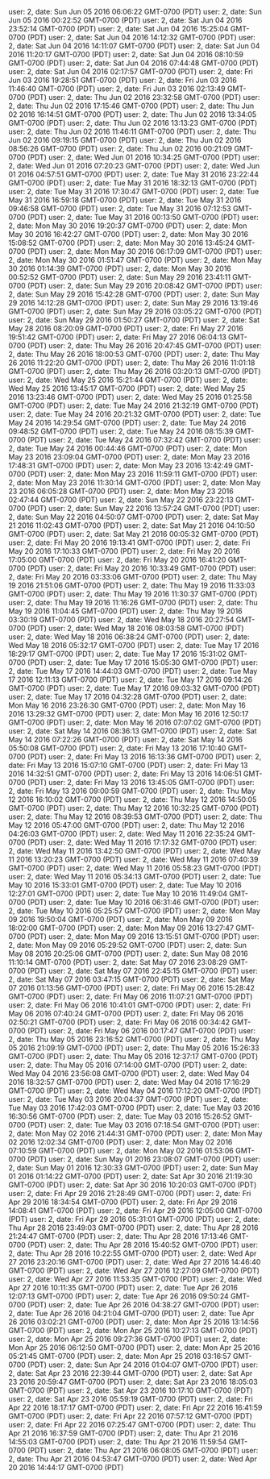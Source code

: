 user: 2, date: Sun Jun 05 2016 06:06:22 GMT-0700 (PDT)
user: 2, date: Sun Jun 05 2016 00:22:52 GMT-0700 (PDT)
user: 2, date: Sat Jun 04 2016 23:52:14 GMT-0700 (PDT)
user: 2, date: Sat Jun 04 2016 15:25:04 GMT-0700 (PDT)
user: 2, date: Sat Jun 04 2016 14:12:32 GMT-0700 (PDT)
user: 2, date: Sat Jun 04 2016 14:11:07 GMT-0700 (PDT)
user: 2, date: Sat Jun 04 2016 11:20:17 GMT-0700 (PDT)
user: 2, date: Sat Jun 04 2016 08:10:59 GMT-0700 (PDT)
user: 2, date: Sat Jun 04 2016 07:44:48 GMT-0700 (PDT)
user: 2, date: Sat Jun 04 2016 02:17:57 GMT-0700 (PDT)
user: 2, date: Fri Jun 03 2016 19:28:51 GMT-0700 (PDT)
user: 2, date: Fri Jun 03 2016 11:46:40 GMT-0700 (PDT)
user: 2, date: Fri Jun 03 2016 02:13:49 GMT-0700 (PDT)
user: 2, date: Thu Jun 02 2016 23:32:58 GMT-0700 (PDT)
user: 2, date: Thu Jun 02 2016 17:15:46 GMT-0700 (PDT)
user: 2, date: Thu Jun 02 2016 16:14:51 GMT-0700 (PDT)
user: 2, date: Thu Jun 02 2016 13:34:05 GMT-0700 (PDT)
user: 2, date: Thu Jun 02 2016 13:13:23 GMT-0700 (PDT)
user: 2, date: Thu Jun 02 2016 11:46:11 GMT-0700 (PDT)
user: 2, date: Thu Jun 02 2016 09:19:15 GMT-0700 (PDT)
user: 2, date: Thu Jun 02 2016 08:56:26 GMT-0700 (PDT)
user: 2, date: Thu Jun 02 2016 00:21:09 GMT-0700 (PDT)
user: 2, date: Wed Jun 01 2016 10:34:25 GMT-0700 (PDT)
user: 2, date: Wed Jun 01 2016 07:20:23 GMT-0700 (PDT)
user: 2, date: Wed Jun 01 2016 04:57:51 GMT-0700 (PDT)
user: 2, date: Tue May 31 2016 23:22:44 GMT-0700 (PDT)
user: 2, date: Tue May 31 2016 18:32:13 GMT-0700 (PDT)
user: 2, date: Tue May 31 2016 17:30:47 GMT-0700 (PDT)
user: 2, date: Tue May 31 2016 16:59:18 GMT-0700 (PDT)
user: 2, date: Tue May 31 2016 09:46:58 GMT-0700 (PDT)
user: 2, date: Tue May 31 2016 07:12:53 GMT-0700 (PDT)
user: 2, date: Tue May 31 2016 00:13:50 GMT-0700 (PDT)
user: 2, date: Mon May 30 2016 19:20:37 GMT-0700 (PDT)
user: 2, date: Mon May 30 2016 16:42:27 GMT-0700 (PDT)
user: 2, date: Mon May 30 2016 15:08:52 GMT-0700 (PDT)
user: 2, date: Mon May 30 2016 13:45:24 GMT-0700 (PDT)
user: 2, date: Mon May 30 2016 06:17:09 GMT-0700 (PDT)
user: 2, date: Mon May 30 2016 01:51:47 GMT-0700 (PDT)
user: 2, date: Mon May 30 2016 01:14:39 GMT-0700 (PDT)
user: 2, date: Mon May 30 2016 00:52:52 GMT-0700 (PDT)
user: 2, date: Sun May 29 2016 23:41:11 GMT-0700 (PDT)
user: 2, date: Sun May 29 2016 20:08:42 GMT-0700 (PDT)
user: 2, date: Sun May 29 2016 15:42:28 GMT-0700 (PDT)
user: 2, date: Sun May 29 2016 14:12:28 GMT-0700 (PDT)
user: 2, date: Sun May 29 2016 13:19:46 GMT-0700 (PDT)
user: 2, date: Sun May 29 2016 03:05:22 GMT-0700 (PDT)
user: 2, date: Sun May 29 2016 01:50:27 GMT-0700 (PDT)
user: 2, date: Sat May 28 2016 08:20:09 GMT-0700 (PDT)
user: 2, date: Fri May 27 2016 19:51:42 GMT-0700 (PDT)
user: 2, date: Fri May 27 2016 06:04:13 GMT-0700 (PDT)
user: 2, date: Thu May 26 2016 20:47:45 GMT-0700 (PDT)
user: 2, date: Thu May 26 2016 18:00:53 GMT-0700 (PDT)
user: 2, date: Thu May 26 2016 11:22:20 GMT-0700 (PDT)
user: 2, date: Thu May 26 2016 11:01:18 GMT-0700 (PDT)
user: 2, date: Thu May 26 2016 03:20:13 GMT-0700 (PDT)
user: 2, date: Wed May 25 2016 15:21:44 GMT-0700 (PDT)
user: 2, date: Wed May 25 2016 13:45:17 GMT-0700 (PDT)
user: 2, date: Wed May 25 2016 13:23:46 GMT-0700 (PDT)
user: 2, date: Wed May 25 2016 01:25:58 GMT-0700 (PDT)
user: 2, date: Tue May 24 2016 21:32:19 GMT-0700 (PDT)
user: 2, date: Tue May 24 2016 20:21:32 GMT-0700 (PDT)
user: 2, date: Tue May 24 2016 14:29:54 GMT-0700 (PDT)
user: 2, date: Tue May 24 2016 09:48:52 GMT-0700 (PDT)
user: 2, date: Tue May 24 2016 08:15:39 GMT-0700 (PDT)
user: 2, date: Tue May 24 2016 07:32:42 GMT-0700 (PDT)
user: 2, date: Tue May 24 2016 00:44:46 GMT-0700 (PDT)
user: 2, date: Mon May 23 2016 23:09:04 GMT-0700 (PDT)
user: 2, date: Mon May 23 2016 17:48:31 GMT-0700 (PDT)
user: 2, date: Mon May 23 2016 13:42:49 GMT-0700 (PDT)
user: 2, date: Mon May 23 2016 11:59:11 GMT-0700 (PDT)
user: 2, date: Mon May 23 2016 11:30:14 GMT-0700 (PDT)
user: 2, date: Mon May 23 2016 06:05:28 GMT-0700 (PDT)
user: 2, date: Mon May 23 2016 02:47:44 GMT-0700 (PDT)
user: 2, date: Sun May 22 2016 23:22:13 GMT-0700 (PDT)
user: 2, date: Sun May 22 2016 13:57:24 GMT-0700 (PDT)
user: 2, date: Sun May 22 2016 04:50:07 GMT-0700 (PDT)
user: 2, date: Sat May 21 2016 11:02:43 GMT-0700 (PDT)
user: 2, date: Sat May 21 2016 04:10:50 GMT-0700 (PDT)
user: 2, date: Sat May 21 2016 00:05:32 GMT-0700 (PDT)
user: 2, date: Fri May 20 2016 19:13:41 GMT-0700 (PDT)
user: 2, date: Fri May 20 2016 17:10:33 GMT-0700 (PDT)
user: 2, date: Fri May 20 2016 17:05:00 GMT-0700 (PDT)
user: 2, date: Fri May 20 2016 16:41:20 GMT-0700 (PDT)
user: 2, date: Fri May 20 2016 10:33:49 GMT-0700 (PDT)
user: 2, date: Fri May 20 2016 03:33:06 GMT-0700 (PDT)
user: 2, date: Thu May 19 2016 21:51:06 GMT-0700 (PDT)
user: 2, date: Thu May 19 2016 11:33:03 GMT-0700 (PDT)
user: 2, date: Thu May 19 2016 11:30:37 GMT-0700 (PDT)
user: 2, date: Thu May 19 2016 11:16:26 GMT-0700 (PDT)
user: 2, date: Thu May 19 2016 11:04:45 GMT-0700 (PDT)
user: 2, date: Thu May 19 2016 03:30:19 GMT-0700 (PDT)
user: 2, date: Wed May 18 2016 20:27:54 GMT-0700 (PDT)
user: 2, date: Wed May 18 2016 08:03:58 GMT-0700 (PDT)
user: 2, date: Wed May 18 2016 06:38:24 GMT-0700 (PDT)
user: 2, date: Wed May 18 2016 05:32:17 GMT-0700 (PDT)
user: 2, date: Tue May 17 2016 18:29:17 GMT-0700 (PDT)
user: 2, date: Tue May 17 2016 15:31:02 GMT-0700 (PDT)
user: 2, date: Tue May 17 2016 15:05:30 GMT-0700 (PDT)
user: 2, date: Tue May 17 2016 14:44:03 GMT-0700 (PDT)
user: 2, date: Tue May 17 2016 12:11:13 GMT-0700 (PDT)
user: 2, date: Tue May 17 2016 09:14:26 GMT-0700 (PDT)
user: 2, date: Tue May 17 2016 09:03:32 GMT-0700 (PDT)
user: 2, date: Tue May 17 2016 04:32:28 GMT-0700 (PDT)
user: 2, date: Mon May 16 2016 23:26:30 GMT-0700 (PDT)
user: 2, date: Mon May 16 2016 13:29:32 GMT-0700 (PDT)
user: 2, date: Mon May 16 2016 12:50:17 GMT-0700 (PDT)
user: 2, date: Mon May 16 2016 07:07:02 GMT-0700 (PDT)
user: 2, date: Sat May 14 2016 08:36:13 GMT-0700 (PDT)
user: 2, date: Sat May 14 2016 07:22:26 GMT-0700 (PDT)
user: 2, date: Sat May 14 2016 05:50:08 GMT-0700 (PDT)
user: 2, date: Fri May 13 2016 17:10:40 GMT-0700 (PDT)
user: 2, date: Fri May 13 2016 16:13:36 GMT-0700 (PDT)
user: 2, date: Fri May 13 2016 15:07:10 GMT-0700 (PDT)
user: 2, date: Fri May 13 2016 14:32:51 GMT-0700 (PDT)
user: 2, date: Fri May 13 2016 14:06:51 GMT-0700 (PDT)
user: 2, date: Fri May 13 2016 13:45:05 GMT-0700 (PDT)
user: 2, date: Fri May 13 2016 09:00:59 GMT-0700 (PDT)
user: 2, date: Thu May 12 2016 16:10:02 GMT-0700 (PDT)
user: 2, date: Thu May 12 2016 14:50:05 GMT-0700 (PDT)
user: 2, date: Thu May 12 2016 10:32:25 GMT-0700 (PDT)
user: 2, date: Thu May 12 2016 08:39:53 GMT-0700 (PDT)
user: 2, date: Thu May 12 2016 05:47:00 GMT-0700 (PDT)
user: 2, date: Thu May 12 2016 04:26:03 GMT-0700 (PDT)
user: 2, date: Wed May 11 2016 22:35:24 GMT-0700 (PDT)
user: 2, date: Wed May 11 2016 17:17:32 GMT-0700 (PDT)
user: 2, date: Wed May 11 2016 13:42:50 GMT-0700 (PDT)
user: 2, date: Wed May 11 2016 13:20:23 GMT-0700 (PDT)
user: 2, date: Wed May 11 2016 07:40:39 GMT-0700 (PDT)
user: 2, date: Wed May 11 2016 05:58:23 GMT-0700 (PDT)
user: 2, date: Wed May 11 2016 05:34:13 GMT-0700 (PDT)
user: 2, date: Tue May 10 2016 15:33:01 GMT-0700 (PDT)
user: 2, date: Tue May 10 2016 12:27:01 GMT-0700 (PDT)
user: 2, date: Tue May 10 2016 11:49:04 GMT-0700 (PDT)
user: 2, date: Tue May 10 2016 06:31:46 GMT-0700 (PDT)
user: 2, date: Tue May 10 2016 05:25:57 GMT-0700 (PDT)
user: 2, date: Mon May 09 2016 19:50:04 GMT-0700 (PDT)
user: 2, date: Mon May 09 2016 18:02:00 GMT-0700 (PDT)
user: 2, date: Mon May 09 2016 13:27:47 GMT-0700 (PDT)
user: 2, date: Mon May 09 2016 13:15:51 GMT-0700 (PDT)
user: 2, date: Mon May 09 2016 05:29:52 GMT-0700 (PDT)
user: 2, date: Sun May 08 2016 20:25:06 GMT-0700 (PDT)
user: 2, date: Sun May 08 2016 11:10:14 GMT-0700 (PDT)
user: 2, date: Sat May 07 2016 23:08:29 GMT-0700 (PDT)
user: 2, date: Sat May 07 2016 22:45:15 GMT-0700 (PDT)
user: 2, date: Sat May 07 2016 03:47:15 GMT-0700 (PDT)
user: 2, date: Sat May 07 2016 01:13:56 GMT-0700 (PDT)
user: 2, date: Fri May 06 2016 15:28:42 GMT-0700 (PDT)
user: 2, date: Fri May 06 2016 11:07:21 GMT-0700 (PDT)
user: 2, date: Fri May 06 2016 10:41:01 GMT-0700 (PDT)
user: 2, date: Fri May 06 2016 07:40:24 GMT-0700 (PDT)
user: 2, date: Fri May 06 2016 02:50:21 GMT-0700 (PDT)
user: 2, date: Fri May 06 2016 00:34:42 GMT-0700 (PDT)
user: 2, date: Fri May 06 2016 00:17:47 GMT-0700 (PDT)
user: 2, date: Thu May 05 2016 23:16:52 GMT-0700 (PDT)
user: 2, date: Thu May 05 2016 21:09:19 GMT-0700 (PDT)
user: 2, date: Thu May 05 2016 15:26:33 GMT-0700 (PDT)
user: 2, date: Thu May 05 2016 12:37:17 GMT-0700 (PDT)
user: 2, date: Thu May 05 2016 07:14:00 GMT-0700 (PDT)
user: 2, date: Wed May 04 2016 23:56:08 GMT-0700 (PDT)
user: 2, date: Wed May 04 2016 18:32:57 GMT-0700 (PDT)
user: 2, date: Wed May 04 2016 17:16:29 GMT-0700 (PDT)
user: 2, date: Wed May 04 2016 17:12:20 GMT-0700 (PDT)
user: 2, date: Tue May 03 2016 20:04:37 GMT-0700 (PDT)
user: 2, date: Tue May 03 2016 17:42:03 GMT-0700 (PDT)
user: 2, date: Tue May 03 2016 16:30:56 GMT-0700 (PDT)
user: 2, date: Tue May 03 2016 15:26:52 GMT-0700 (PDT)
user: 2, date: Tue May 03 2016 07:18:54 GMT-0700 (PDT)
user: 2, date: Mon May 02 2016 21:44:31 GMT-0700 (PDT)
user: 2, date: Mon May 02 2016 12:02:34 GMT-0700 (PDT)
user: 2, date: Mon May 02 2016 07:10:59 GMT-0700 (PDT)
user: 2, date: Mon May 02 2016 01:53:06 GMT-0700 (PDT)
user: 2, date: Sun May 01 2016 23:08:07 GMT-0700 (PDT)
user: 2, date: Sun May 01 2016 12:30:33 GMT-0700 (PDT)
user: 2, date: Sun May 01 2016 01:14:22 GMT-0700 (PDT)
user: 2, date: Sat Apr 30 2016 21:19:30 GMT-0700 (PDT)
user: 2, date: Sat Apr 30 2016 10:20:03 GMT-0700 (PDT)
user: 2, date: Fri Apr 29 2016 21:28:49 GMT-0700 (PDT)
user: 2, date: Fri Apr 29 2016 18:34:54 GMT-0700 (PDT)
user: 2, date: Fri Apr 29 2016 14:08:41 GMT-0700 (PDT)
user: 2, date: Fri Apr 29 2016 12:05:00 GMT-0700 (PDT)
user: 2, date: Fri Apr 29 2016 05:31:01 GMT-0700 (PDT)
user: 2, date: Thu Apr 28 2016 23:49:03 GMT-0700 (PDT)
user: 2, date: Thu Apr 28 2016 21:24:47 GMT-0700 (PDT)
user: 2, date: Thu Apr 28 2016 17:13:46 GMT-0700 (PDT)
user: 2, date: Thu Apr 28 2016 15:40:52 GMT-0700 (PDT)
user: 2, date: Thu Apr 28 2016 10:22:55 GMT-0700 (PDT)
user: 2, date: Wed Apr 27 2016 23:20:16 GMT-0700 (PDT)
user: 2, date: Wed Apr 27 2016 14:46:40 GMT-0700 (PDT)
user: 2, date: Wed Apr 27 2016 12:27:09 GMT-0700 (PDT)
user: 2, date: Wed Apr 27 2016 11:53:35 GMT-0700 (PDT)
user: 2, date: Wed Apr 27 2016 10:11:35 GMT-0700 (PDT)
user: 2, date: Tue Apr 26 2016 12:07:13 GMT-0700 (PDT)
user: 2, date: Tue Apr 26 2016 09:50:24 GMT-0700 (PDT)
user: 2, date: Tue Apr 26 2016 04:38:27 GMT-0700 (PDT)
user: 2, date: Tue Apr 26 2016 04:21:04 GMT-0700 (PDT)
user: 2, date: Tue Apr 26 2016 03:02:21 GMT-0700 (PDT)
user: 2, date: Mon Apr 25 2016 13:14:56 GMT-0700 (PDT)
user: 2, date: Mon Apr 25 2016 10:27:13 GMT-0700 (PDT)
user: 2, date: Mon Apr 25 2016 09:27:36 GMT-0700 (PDT)
user: 2, date: Mon Apr 25 2016 06:12:50 GMT-0700 (PDT)
user: 2, date: Mon Apr 25 2016 05:21:45 GMT-0700 (PDT)
user: 2, date: Mon Apr 25 2016 03:16:57 GMT-0700 (PDT)
user: 2, date: Sun Apr 24 2016 01:04:07 GMT-0700 (PDT)
user: 2, date: Sat Apr 23 2016 22:39:44 GMT-0700 (PDT)
user: 2, date: Sat Apr 23 2016 20:59:47 GMT-0700 (PDT)
user: 2, date: Sat Apr 23 2016 18:05:03 GMT-0700 (PDT)
user: 2, date: Sat Apr 23 2016 10:17:10 GMT-0700 (PDT)
user: 2, date: Sat Apr 23 2016 05:59:19 GMT-0700 (PDT)
user: 2, date: Fri Apr 22 2016 18:17:17 GMT-0700 (PDT)
user: 2, date: Fri Apr 22 2016 16:41:59 GMT-0700 (PDT)
user: 2, date: Fri Apr 22 2016 07:57:12 GMT-0700 (PDT)
user: 2, date: Fri Apr 22 2016 07:25:47 GMT-0700 (PDT)
user: 2, date: Thu Apr 21 2016 16:37:59 GMT-0700 (PDT)
user: 2, date: Thu Apr 21 2016 14:55:03 GMT-0700 (PDT)
user: 2, date: Thu Apr 21 2016 11:59:54 GMT-0700 (PDT)
user: 2, date: Thu Apr 21 2016 06:08:05 GMT-0700 (PDT)
user: 2, date: Thu Apr 21 2016 04:53:47 GMT-0700 (PDT)
user: 2, date: Wed Apr 20 2016 14:44:17 GMT-0700 (PDT)
